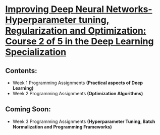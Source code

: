 # [Improving Deep Neural Networks- Hyperparameter tuning, Regularization and Optimization: Course 2 of 5 in the Deep Learning Specialization](https://www.coursera.org/learn/deep-neural-network)  
   
## Contents:
  * Week 1 Programming Assignments **(Practical aspects of Deep Learning)**
  * Week 2 Programming Assignments **(Optimization Algorithms)**
  

## Coming Soon:
  * Week 3 Programming Assignments **(Hyperparameter Tuning, Batch Normalization and Programming Frameworks)**
  
